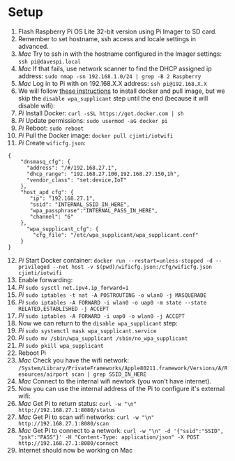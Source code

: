 # Setup

1) Flash Raspberry Pi OS Lite 32-bit version using Pi Imager to SD card.
2) Remember to set hostname, ssh access and locale settings in advanced.
3) *Mac* Try to ssh in with the hostname configured in the Imager settings: `ssh pi@davespi.local`
4) *Mac* If that fails, use network scanner to find the DHCP assigned ip address: `sudo nmap -sn 192.168.1.0/24 | grep -B 2 Raspberry`
5) *Mac* Log in to Pi with on 192.168.X.X address: `ssh pi@192.168.X.X` 
6) We will follow [these instructions](https://imti.co/iot-wifi/) to install docker and pull image, but we skip the `disable wpa_supplicant` step until the end (because it will disable wifi):
7) *Pi* Install Docker: `curl -sSL https://get.docker.com | sh`
8) *Pi* Update permissions: `sudo usermod -aG docker pi`
9) *Pi* Reboot: `sudo reboot`
10) *Pi* Pull the Docker image: `docker pull cjimti/iotwifi`
11) *Pi* Create `wificfg.json`:

```
{
    "dnsmasq_cfg": {
      "address": "/#/192.168.27.1",
      "dhcp_range": "192.168.27.100,192.168.27.150,1h",
      "vendor_class": "set:device,IoT"
    },
    "host_apd_cfg": {
       "ip": "192.168.27.1",
       "ssid": "INTERNAL_SSID_IN_HERE",
       "wpa_passphrase":"INTERNAL_PASS_IN_HERE",
       "channel": "6"
    },
      "wpa_supplicant_cfg": {
        "cfg_file": "/etc/wpa_supplicant/wpa_supplicant.conf"
    }
}
```

12) *Pi* Start Docker container: `docker run --restart=unless-stopped -d --privileged --net host -v $(pwd)/wificfg.json:/cfg/wificfg.json cjimti/iotwifi`
13) Enable forwarding:
14) *Pi* `sudo sysctl net.ipv4.ip_forward=1`
15) *Pi* `sudo iptables -t nat -A POSTROUTING -o wlan0 -j MASQUERADE`
16) *Pi* `sudo iptables -A FORWARD -i wlan0 -o uap0 -m state --state RELATED,ESTABLISHED -j ACCEPT`
17) *Pi* `sudo iptables -A FORWARD -i uap0 -o wlan0 -j ACCEPT`
18) Now we can return to the `disable wpa_supplicant` step:
19) *Pi* `sudo systemctl mask wpa_supplicant.service`
20) *Pi* `sudo mv /sbin/wpa_supplicant /sbin/no_wpa_supplicant`
21) *Pi* `sudo pkill wpa_supplicant`
22) Reboot Pi
23) *Mac* Check you have the wifi network: `/System/Library/PrivateFrameworks/Apple80211.framework/Versions/A/Resources/airport scan | grep SSID_IN_HERE`
24) *Mac* Connect to the internal wifi newtork (you won't have internet).
25) Now you can use the internal address of the Pi to configure it's external wifi:
26) *Mac* Get Pi to return status: `curl -w "\n" http://192.168.27.1:8080/status`
27) *Mac* Get Pi to scan wifi networks: `curl -w "\n" http://192.168.27.1:8080/scan`
28) *Mac* Get Pi to connect to a network: `curl -w "\n" -d '{"ssid":"SSID", "psk":"PASS"}' -H "Content-Type: application/json" -X POST http://192.168.27.1:8080/connect`
30) Internet should now be working on Mac
